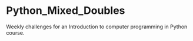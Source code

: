 # Python_Mixed_Doubles
Weekly challenges for an Introduction to computer programming in Python course.
